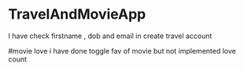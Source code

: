 # TravelAndMovieApp
I have check firstname , dob and email in create travel account

#movie love
i have done toggle fav of movie but not implemented love count
